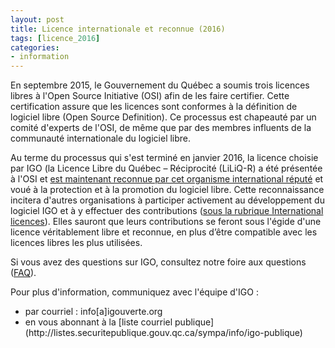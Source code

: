 ```yaml
---
layout: post
title: Licence internationale et reconnue (2016)
tags: [licence_2016] 
categories:
- information
---
```

En septembre 2015, le Gouvernement du Québec a soumis trois licences libres à l'Open Source Initiative (OSI) afin de les faire certifier. Cette certification assure que les licences sont conformes à la définition de logiciel libre (Open Source Definition). Ce processus est chapeauté par un comité d'experts de l'OSI, de même que par des membres influents de la communauté internationale du logiciel libre.

Au terme du processus qui s'est terminé en janvier 2016, la licence choisie par IGO (la Licence Libre du Québec – Réciprocité (LiLiQ-R) a été présentée à l'OSI et [est maintenant reconnue par cet organisme international réputé](https://lists.opensource.org/pipermail/license-review/2016-January/002639.html) et voué à la protection et à la promotion du logiciel libre. Cette reconnaissance incitera d'autres organisations à participer activement au développement du logiciel IGO et à y effectuer des contributions ([sous la rubrique International licences](http://opensource.org/licenses/category)). Elles sauront que leurs contributions se feront sous l'égide d'une licence véritablement libre et reconnue, en plus d’être compatible avec les licences libres les plus utilisées.

Si vous avez des questions sur IGO, consultez notre foire aux questions ([FAQ](http://igouverte.org/faq/)).

Pour plus d'information, communiquez avec l'équipe d'IGO :
<div class="contact" markdown="1" >
<ul>
			<li>par courriel : info[a]igouverte.org</li>
			<li>en vous abonnant  à la [liste courriel publique](http://listes.securitepublique.gouv.qc.ca/sympa/info/igo-publique) </li>
		</ul>
</div>
